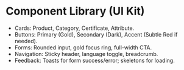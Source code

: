 # Component Library (UI Kit)

- Cards: Product, Category, Certificate, Attribute.
- Buttons: Primary (Gold), Secondary (Dark), Accent (Subtle Red if needed).
- Forms: Rounded input, gold focus ring, full-width CTA.
- Navigation: Sticky header, language toggle, breadcrumb.
- Feedback: Toasts for form success/error; skeletons for loading.

